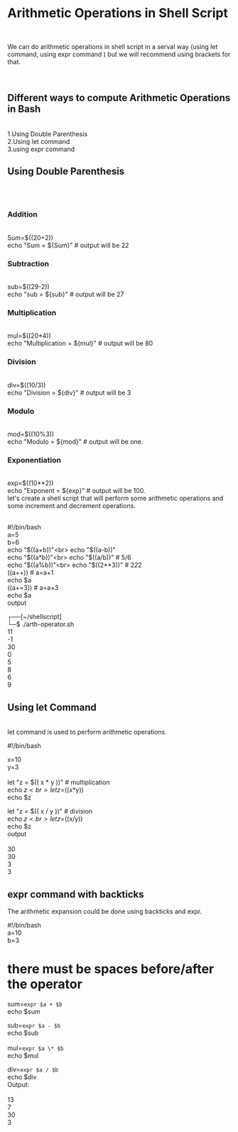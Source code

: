
<h1>  Arithmetic Operations in Shell Script</h1><br>
<p>We can do arithmetic operations in shell script in a serval way (using let command, using expr command ) but we will recommend using brackets for that.</p><br>
<p>
<h2>Different ways to compute Arithmetic Operations in Bash</h2><br>
1.Using Double Parenthesis<br>
2.Using let command<br>
3.using expr command<br>
<h2>Using Double Parenthesis</h2><br>


<br>
<h3>Addition</h3><br>
Sum=$((20+2))<br>
echo "Sum = ${Sum}" # output will be 22<br>
<h3>Subtraction</h3><br>
sub=$((29-2))<br>
echo "sub = ${sub}" # output will be 27<br>
<h3>Multiplication</h3><br>
mul=$((20*4))<br>
echo "Multiplication = ${mul}"  # output will be 80<br>
<h3>Division</h3><br>
div=$((10/3))<br>
echo "Division = ${div}" # output will be 3<br>
<h3>Modulo</h3><br>
mod=$((10%3))<br>
echo "Modulo = ${mod}"  # output will be one.<br>
<h3>Exponentiation</h3><br>
exp=$((10**2))<br>
echo "Exponent = ${exp}" # output will be 100.<br>
let's create a shell script that will perform some arithmetic operations and some increment and decrement operations.<br><br>

#!/bin/bash<br>
a=5<br>
b=6<br>
echo "$((a+b))"<br>
echo "$((a-b))"<br>
echo "$((a*b))"<br>
echo "$((a/b))" # 5/6<br>
echo "$((a%b))"<br>
echo "$((2**3))" # 2*2*2<br>
((a++)) # a=a+1<br>
echo $a<br>
((a+=3)) # a=a+3<br>
echo $a<br>
output<br>

┌──[~/shellscript]<br>
└─$ ./arth-operator.sh<br>
11<br>
-1<br>
30<br>
0<br>
5<br>
8<br>
6<br>
9<br>


<h2>Using let Command</h2><br>
let command is used to perform arithmetic operations.<br>

#!/bin/bash<br>

x=10<br>
y=3<br>
<br>
let "z = $(( x * y ))"  # multiplication<br>
echo $z<br>
let z=$((x*y))<br>
echo $z<br>

let "z = $(( x / y ))"  # division<br>
echo $z<br>
let z=$((x/y))<br>
echo $z<br>
output<br>
<br>
30<br>
30<br>
3<br>
3<br>

<h2>expr command with backticks</h2>
The arithmetic expansion could be done using backticks and expr.<br>

#!/bin/bash<br>
a=10<br>
b=3<br>

# there must be spaces before/after the operator<br>
sum=`expr $a + $b`<br>
echo $sum<br>

sub=`expr $a - $b`<br>
echo $sub<br>
<br>
mul=`expr $a \* $b`<br>
echo $mul<br>

div=`expr $a / $b`<br>
echo $div<br>
Output:<br>
<br>
13<br>
7<br>
30<br>
3<br>


</p>
